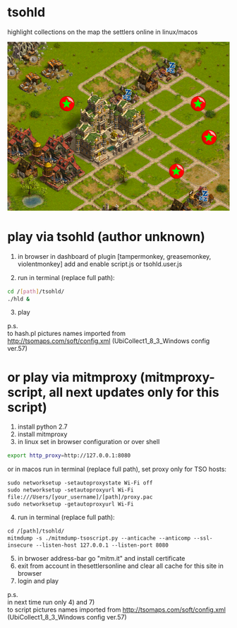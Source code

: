 # tsohld
highlight collections on the map the settlers online in linux/macos

![Screenshot](screenshot.png)


# play via tsohld (author unknown)
1) in browser in dashboard of plugin [tampermonkey, greasemonkey, violentmonkey] add and enable script.js or tsohld.user.js

2) run in terminal (replace full path):
```bash
cd /[path]/tsohld/
./hld &
```

3) play

p.s.  
to hash.pl pictures names imported from http://tsomaps.com/soft/config.xml (UbiCollect1_8_3_Windows config ver.57)


# or play via mitmproxy (mitmproxy-script, all next updates only for this script)
1) install python 2.7
2) install mitmproxy
3) in linux set in browser configuration or over shell
```bash
export http_proxy=http://127.0.0.1:8080
```
or in macos run in terminal (replace full path), set proxy only for TSO hosts:
```shell-script
sudo networksetup -setautoproxystate Wi-Fi off
sudo networksetup -setautoproxyurl Wi-Fi file:///Users/[your_username]/[path]/proxy.pac
sudo networksetup -getautoproxyurl Wi-Fi
```
4) run in terminal (replace full path):
```shell-script
cd /[path]/tsohld/
mitmdump -s ./mitmdump-tsoscript.py --anticache --anticomp --ssl-insecure --listen-host 127.0.0.1 --listen-port 8080
```
5) in brwoser address-bar go "mitm.it" and install certificate
6) exit from account in thesettlersonline and clear all cache for this site in browser
7) login and play

p.s.  
in next time run only 4) and 7)  
to script pictures names imported from http://tsomaps.com/soft/config.xml (UbiCollect1_8_3_Windows config ver.57)
